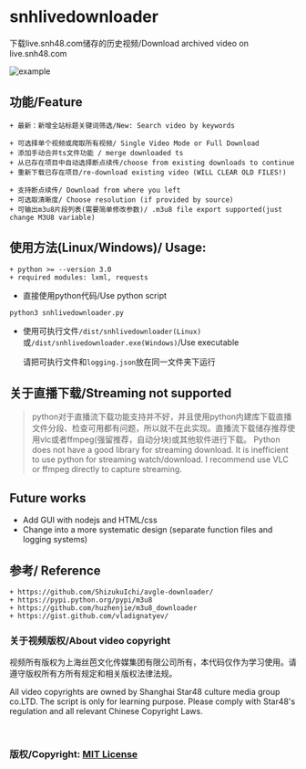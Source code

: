 # snhlivedownloader

下载live.snh48.com储存的历史视频/Download archived video on live.snh48.com

![example](source/example.gif)

## 功能/Feature

    + 最新：新增全站标题关键词筛选/New: Search video by keywords
    
    + 可选择单个视频或爬取所有视频/ Single Video Mode or Full Download
    + 添加手动合并ts文件功能 / merge downloaded ts
    + 从已存在项目中自动选择断点续传/choose from existing downloads to continue
    + 重新下载已存在项目/re-download existing video (WILL CLEAR OLD FILES!)
    
    + 支持断点续传/ Download from where you left
    + 可选取清晰度/ Choose resolution (if provided by source)
    + 可输出m3u8片段列表(需要简单修改参数)/ .m3u8 file export supported(just change M3U8 variable)

## 使用方法(Linux/Windows)/ Usage:     

    + python >= --version 3.0
    + required modules: lxml, requests

+ 直接使用python代码/Use python script

`python3 snhlivedownloader.py`

+ 使用可执行文件`/dist/snhlivedownloader(Linux)`或`/dist/snhlivedownloader.exe(Windows)`/Use executable

  请把可执行文件和`logging.json`放在同一文件夹下运行

## 关于直播下载/Streaming not supported
> python对于直播流下载功能支持并不好，并且使用python内建库下载直播文件分段、检查可用都有问题，所以就不在此实现。直播流下载储存推荐使用vlc或者ffmpeg(强留推荐，自动分块)或其他软件进行下载。
> Python does not have a good library for streaming download. It is inefficient to use python for streaming watch/download. I recommend use VLC or ffmpeg directly to capture streaming.


## Future works
+ Add GUI with nodejs and HTML/css
+ Change into a more systematic design (separate function files and logging systems)

## 参考/ Reference
    + https://github.com/ShizukuIchi/avgle-downloader/
    + https://pypi.python.org/pypi/m3u8
    + https://github.com/huzhenjie/m3u8_downloader
    + https://gist.github.com/vladignatyev/

### 关于视频版权/About video copyright
视频所有版权为上海丝芭文化传媒集团有限公司所有，本代码仅作为学习使用。请遵守版权所有方所有规定和相关版权法律法规。

All video copyrights are owned by Shanghai Star48 culture media group co.LTD. The script is only for learning purpose. Please comply with Star48's regulation and all relevant Chinese Copyright Laws.

&nbsp;

### 版权/Copyright: [MIT License](https://opensource.org/licenses/MIT)
